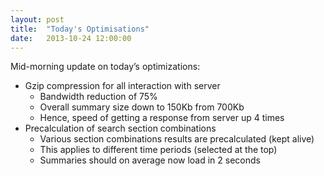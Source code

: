 ```yaml
---
layout: post
title:  "Today's Optimisations"
date:   2013-10-24 12:00:00
---
```


Mid-morning update on today’s optimizations:

* Gzip compression for all interaction with server
  * Bandwidth reduction of 75%
  * Overall summary size down to 150Kb from 700Kb
  * Hence, speed of getting a response from server up 4 times
* Precalculation of search section combinations
  * Various section combinations results are precalculated (kept alive)
  * This applies to different time periods (selected at the top)
  * Summaries should on average now load in 2 seconds